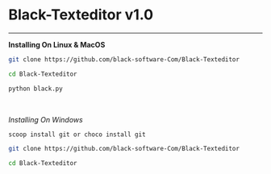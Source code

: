 # Black-Texteditor v1.0
<hr>

**Installing On Linux & MacOS**
``` sh
git clone https://github.com/black-software-Com/Black-Texteditor

cd Black-Texteditor

python black.py
```
<br>

*Installing On Windows*
``` sh
scoop install git or choco install git

git clone https://github.com/black-software-Com/Black-Texteditor

cd Black-Texteditor
```
<br>

